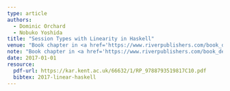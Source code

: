```yaml
---
type: article
authors:
  - Dominic Orchard
  - Nobuko Yoshida
title: "Session Types with Linearity in Haskell"
venue: "Book chapter in <a href='https://www.riverpublishers.com/book_details.php?book_id=439'>Behavioural Types: from Theory to Tools</a>"
note: "Book chapter in <a href='https://www.riverpublishers.com/book_details.php?book_id=439'>Behavioural Types: from Theory to Tools</a>"
date: 2017-01-01
resource:
  pdf-url: https://kar.kent.ac.uk/66632/1/RP_9788793519817C10.pdf
  bibtex: 2017-linear-haskell
---
```

